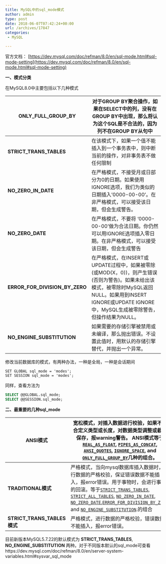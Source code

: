```yaml
---
title: MySQL中的sql_mode模式
author: admin
type: post
date: 2018-06-07T07:42:24+00:00
url: /archives/17847
categories:
 - MySQL

---
```

官方文档： [https://dev.mysql.com/doc/refman/8.0/en/sql-mode.html#sql-mode-setting](https://dev.mysql.com/doc/refman/8.0/en/sql-mode.html#sql-mode-setting)

**一、模式分类**

在MySQL8.0中主要包括以下几种模式

| **ONLY_FULL_GROUP_BY**         | 对于GROUP BY聚合操作，如果在SELECT中的列，没有在GROUP BY中出现，那么将认为这个SQL是不合法的，因为列不在GROUP BY从句中 |
| ------------------------------ | ------------------------------------------------------------ |
| **STRICT_TRANS_TABLES**        | 在该模式下，如果一个值不能插入到一个事务表中，则中断当前的操作，对非事务表不做任何限制 |
| **NO_ZERO_IN_DATE**            | 在严格模式，不接受月或日部分为0的日期。如果使用IGNORE选项，我们为类似的日期插入’0000-00-00’。在非严格模式，可以接受该日期，但会生成警告。 |
| **NO_ZERO_DATE**               | 在严格模式，不要将 ‘0000-00-00’做为合法日期。你仍然可以用IGNORE选项插入零日期。在非严格模式，可以接受该日期，但会生成警告 |
| **ERROR_FOR_DIVISION_BY_ZERO** | 在严格模式，在INSERT或UPDATE过程中，如果被零除(或MOD(X，0))，则产生错误(否则为警告)。如果未给出该模式，被零除时MySQL返回NULL。如果用到INSERT IGNORE或UPDATE IGNORE中，MySQL生成被零除警告，但操作结果为NULL。 |
| **NO_ENGINE_SUBSTITUTION**     | 如果需要的存储引擎被禁用或未编译，那么抛出错误。不设置此值时，用默认的存储引擎替代，并抛出一个异常。 |



修改当前数据库的模式，有两种办法，一种是全局，一种是会话期间

```
SET GLOBAL sql_mode = 'modes';
SET SESSION sql_mode = 'modes';

```

同样，查看方法为

``` sql
SELECT @@GLOBAL.sql_mode;
SELECT @@SESSION.sql_mode;
```

**二、最重要的几种sql_mode**

| **ANSI模式**                | 宽松模式，对插入数据进行校验，如果不符合定义类型或长度，对数据类型调整或截断保存，报warning警告。 ANSI模式等于 [`REAL_AS_FLOAT`](https://dev.mysql.com/doc/refman/8.0/en/sql-mode.html#sqlmode_real_as_float), [`PIPES_AS_CONCAT`](https://dev.mysql.com/doc/refman/8.0/en/sql-mode.html#sqlmode_pipes_as_concat), [`ANSI_QUOTES`](https://dev.mysql.com/doc/refman/8.0/en/sql-mode.html#sqlmode_ansi_quotes), [`IGNORE_SPACE`](https://dev.mysql.com/doc/refman/8.0/en/sql-mode.html#sqlmode_ignore_space), and [`ONLY_FULL_GROUP_BY`](https://dev.mysql.com/doc/refman/8.0/en/sql-mode.html#sqlmode_only_full_group_by)几种的组合。 |
| --------------------------- | ------------------------------------------------------------ |
| **TRADITIONAL模式**         | 严格模式，当向mysql数据库插入数据时，进行数据的严格校验，保证错误数据不能插入，报error错误。用于事物时，会进行事物的回滚。等于[`STRICT_TRANS_TABLES`](https://dev.mysql.com/doc/refman/8.0/en/sql-mode.html#sqlmode_strict_trans_tables), [`STRICT_ALL_TABLES`](https://dev.mysql.com/doc/refman/8.0/en/sql-mode.html#sqlmode_strict_all_tables), [`NO_ZERO_IN_DATE`](https://dev.mysql.com/doc/refman/8.0/en/sql-mode.html#sqlmode_no_zero_in_date), [`NO_ZERO_DATE`](https://dev.mysql.com/doc/refman/8.0/en/sql-mode.html#sqlmode_no_zero_date),[`ERROR_FOR_DIVISION_BY_ZERO`](https://dev.mysql.com/doc/refman/8.0/en/sql-mode.html#sqlmode_error_for_division_by_zero), and [`NO_ENGINE_SUBSTITUTION`](https://dev.mysql.com/doc/refman/8.0/en/sql-mode.html#sqlmode_no_engine_substitution).的组合 |
| **STRICT_TRANS_TABLES模式** | 严格模式，进行数据的严格校验，错误数据不能插入，报error错误。 |

目前新版本MySQL5.7.22的默认模式为 **STRICT_TRANS_TABLES**, **NO_ENGINE_SUBSTITUTION** 两种。对于不同版本默认的sql_mode可查看https://dev.mysql.com/doc/refman/8.0/en/server-system-variables.html#sysvar_sql_mode